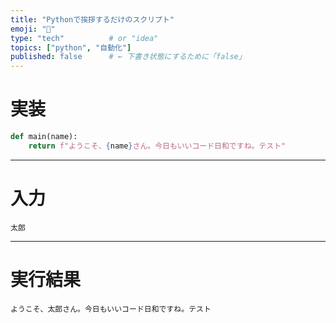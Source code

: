 ```yaml
---
title: "Pythonで挨拶するだけのスクリプト"
emoji: "🐍"
type: "tech"          # or "idea"
topics: ["python", "自動化"]
published: false      # ← 下書き状態にするために「false」
---
```


# 実装

```python
def main(name):
    return f"ようこそ、{name}さん。今日もいいコード日和ですね。テスト"
```

---

# 入力

```hello_01_in
太郎
```

---

# 実行結果

```hello_01_out
ようこそ、太郎さん。今日もいいコード日和ですね。テスト
```

